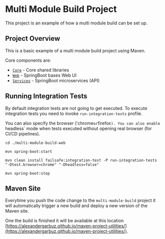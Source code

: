 # Multi Module Build Project 

This project is an example of how a multi module build can be set up.

## Project Overview

This is a basic example of a multi module build project using Maven.

Core components are:

* [`Core`](./multi-module-build-core/) - Core shared libraries
* [`Web`](./multi-module-build-web/) - SpringBoot bases Web UI 
* [`Services`](./multi-module-build-services/) - SpringBoot microservices (API)


## Running Integration Tests

By default integration tests are not going to get executed. To execute integration tests you need to invoke `run-integration-tests` profile.

You can also specify the browser ('chrome` or `firefox`). You can also enable `headless` mode when tests executed without opening real browser (for CI/CD pipelines).

```
cd ./multi-module-build-web

mvn spring-boot:start

mvn clean install failsafe:integration-test -P run-integration-tests "-Dtest.browser=chrome" "-Dheadless=false"

mvn spring-boot:stop
```


## Maven Site

Everytime you push the code change to the `multi-module-build` project it will automatically trigger a new build and deploy a new version of the Maven site.

One the build is finished it will be available at this location [https://alexandergarbuz.github.io/maven-project-utilities/](https://alexandergarbuz.github.io/maven-project-utilities/).
